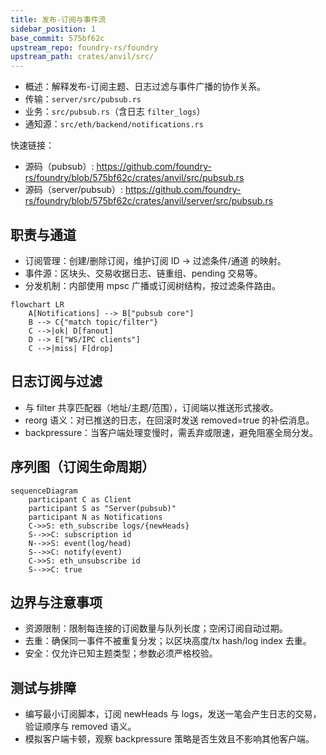 ```yaml
---
title: 发布-订阅与事件流
sidebar_position: 1
base_commit: 575bf62c
upstream_repo: foundry-rs/foundry
upstream_path: crates/anvil/src/
---
```


- 概述：解释发布-订阅主题、日志过滤与事件广播的协作关系。
- 传输：`server/src/pubsub.rs`
- 业务：`src/pubsub.rs`（含日志 `filter_logs`）
- 通知源：`src/eth/backend/notifications.rs`

快速链接：
- 源码（pubsub）: https://github.com/foundry-rs/foundry/blob/575bf62c/crates/anvil/src/pubsub.rs
- 源码（server/pubsub）: https://github.com/foundry-rs/foundry/blob/575bf62c/crates/anvil/server/src/pubsub.rs

## 职责与通道

- 订阅管理：创建/删除订阅，维护订阅 ID -> 过滤条件/通道 的映射。
- 事件源：区块头、交易收据日志、链重组、pending 交易等。
- 分发机制：内部使用 mpsc 广播或订阅树结构，按过滤条件路由。

```mermaid
flowchart LR
	A[Notifications] --> B["pubsub core"]
	B --> C{"match topic/filter"}
	C -->|ok| D[fanout]
	D --> E["WS/IPC clients"]
	C -->|miss| F[drop]
```

## 日志订阅与过滤

- 与 filter 共享匹配器（地址/主题/范围），订阅端以推送形式接收。
- reorg 语义：对已推送的日志，在回滚时发送 removed=true 的补偿消息。
- backpressure：当客户端处理变慢时，需丢弃或限速，避免阻塞全局分发。

## 序列图（订阅生命周期）

```mermaid
sequenceDiagram
	participant C as Client
	participant S as "Server(pubsub)"
	participant N as Notifications
	C->>S: eth_subscribe logs/{newHeads}
	S-->>C: subscription id
	N-->>S: event(log/head)
	S-->>C: notify(event)
	C->>S: eth_unsubscribe id
	S-->>C: true
```

## 边界与注意事项

- 资源限制：限制每连接的订阅数量与队列长度；空闲订阅自动过期。
- 去重：确保同一事件不被重复分发；以区块高度/tx hash/log index 去重。
- 安全：仅允许已知主题类型；参数必须严格校验。

## 测试与排障

- 编写最小订阅脚本，订阅 newHeads 与 logs，发送一笔会产生日志的交易，验证顺序与 removed 语义。
- 模拟客户端卡顿，观察 backpressure 策略是否生效且不影响其他客户端。
